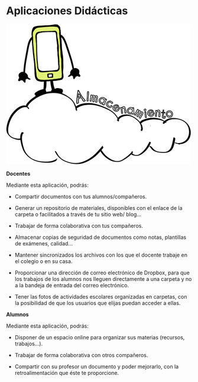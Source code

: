 # Aplicaciones Didácticas


![Almacenamiento](img/almacenamiento.png)


**Docentes**

Mediante esta aplicación, podrás:

*   Compartir documentos con tus alumnos/compañeros.
    
*   Generar un repositorio de materiales, disponibles con el enlace de la carpeta o facilitados a través de tu sitio web/ blog…
    
*   Trabajar de forma colaborativa con tus compañeros.
    
*   Almacenar copias de seguridad de documentos como notas, plantillas de exámenes, calidad…
    
*   Mantener sincronizados los archivos con los que el docente trabaje en el colegio o en su casa.
    
*   Proporcionar una dirección de correo electrónico de Dropbox, para que los trabajos de los alumnos nos lleguen directamente a una carpeta y no a la bandeja de entrada del correo electrónico.
    
*   Tener las fotos de actividades escolares organizadas en carpetas, con la posibilidad de que los usuarios que elijas puedan acceder a ellas.

**Alumnos**

Mediante esta aplicación, podrás:

*   Disponer de un espacio online para organizar sus materias (recursos, trabajos…).
    
*   Trabajar de forma colaborativa con otros compañeros.
    
*   Compartir con su profesor un documento y poder mejorarlo, con la retroalimentación que éste te proporcione.